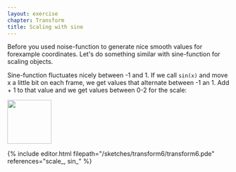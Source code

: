 ```yaml
---
layout: exercise
chapter: Transform
title: Scaling with sine
---
```


Before you used noise-function to generate nice smooth values for forexample coordinates. Let's do something similar with sine-function for scaling objects.

Sine-function fluctuates nicely between -1 and 1. If we call <code>sin(x)</code> and move x a little bit on each frame, we get values that alternate between -1 an 1. Add + 1 to that value and we get values between 0-2 for the scale:

<img src="{{site.baseurl}}/img/sine.png" height="100">

{% include editor.html filepath="/sketches/transform6/transform6.pde" references="scale_, sin_" %}